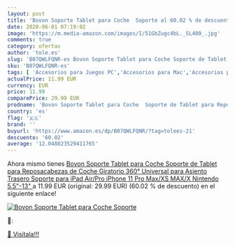 ```yaml
---
layout: post
title: 'Bovon Soporte Tablet para Coche  Soporte al 60.02 % de descuento'
date: 2020-06-01 07:19:02
image: 'https://m.media-amazon.com/images/I/51GbZugc4bL._SL400_.jpg'
comments: true
category: ofertas
author: 'tole.es'
slug: 'B07QWLFQNR-es Bovon Soporte Tablet para Coche Soporte de Tablet para...'
sku: 'B07QWLFQNR-es'
tags: [ 'Accesorios para Juegos PC','Accesorios para Mac','Accesorios para PlayStation 4','Auriculares gaming con micrófono para PlayStation 4','Auriculares gaming para PC','Electrónica','Hardware y juegos para Nintendo Switch','Hardware y juegos para PlayStation 4','Juegos para Nintendo Switch','Juegos y Accesorios para Mac','Juegos y Accesorios para PC','Teclados para gamers para PC','Videojuegos','nintendo', ]
actualPrice: 11.99 EUR
currency: EUR
price: 11.99
comparePrice: 29.99 EUR
prodname: 'Bovon Soporte Tablet para Coche  Soporte de Tablet para Reposacabezas de Coche  Giratorio 360° Universal para Asiento Trasero Soporte  para iPad Air/Pro  iPhone 11 Pro Max/XS MAX/X  Nintendo 5.5"-13" '
country: 'es'
flag: '🇪🇸'
brand: ''
buyurl: 'https://www.amazon.es/dp/B07QWLFQNR/?tag=tolees-21'
descuento: '60.02'
average: '12.048823529411765'
---
```


Ahora mismo tienes [Bovon Soporte Tablet para Coche  Soporte de Tablet para Reposacabezas de Coche  Giratorio 360° Universal para Asiento Trasero Soporte  para iPad Air/Pro  iPhone 11 Pro Max/XS MAX/X  Nintendo 5.5"-13" ](https://www.amazon.es/dp/B07QWLFQNR/?tag=tolees-21) a 11.99 EUR (original: 29.99 EUR) (60.02 %  de descuento) en el siguiente enlace!

[![Bovon Soporte Tablet para Coche  Soporte](https://m.media-amazon.com/images/I/51GbZugc4bL._SL400_.jpg)](https://www.amazon.es/dp/B07QWLFQNR/?tag=tolees-21)

🔎:


[🛒 Visítala!!!](https://www.amazon.es/dp/B07QWLFQNR/?tag=tolees-21)

